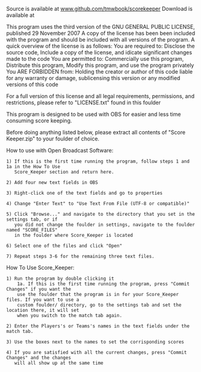 Source is available at www.github.com/tmwbook/scorekeeper
Download is available at

This program uses the third version of the GNU GENERAL PUBLIC LICENSE, published 29 November 2007
A copy of the license has been been included with the program and should be included with all versions
of the program.  A quick overview of the license is as follows:
You are required to: Disclose the source code, Include a copy of the license, and idicate significant changes made to the code
You are permitted to: Commercially use this program, Distribute this program, Modify this program, and use the program privately
You ARE FORBIDDEN from: Holding the creator or author of this code liable for any warranty or damage, sublicensing this version or any modified versions of this code

For a full version of this license and all legal requirements, permissions, and restrictions, please refer to "LICENSE.txt" found in this foulder

This program is designed to be used with OBS for easier and less time consuming score keeping.


Before doing anything listed below, please extract all contents of "Score Keeper.zip" to your
foulder of choice.



How to use with Open Broadcast Software:
	
	1) If this is the first time running the program, follow steps 1 and 1a in the How To Use
	   Score_Keeper section and return here.

	2) Add four new text fields in OBS

	3) Right-click one of the text fields and go to properties

	4) Change "Enter Text" to "Use Text From File (UTF-8 or compatible)"

	5) Click "Browse..." and navigate to the directory that you set in the settings tab, or if
	   you did not change the foulder in settings, navigate to the foulder named "SCORE_FILES"
	   in the foulder where Score_Keeper is located

	6) Select one of the files and click "Open"

	7) Repeat steps 3-6 for the remaining three text files.

How To Use Score_Keeper:
	
	1) Run the program by double clicking it
	    1a. If this is the first time running the program, press "Commit Changes" if you want the
	    use the foulder that the program is in for your Score_Keeper files. If you want to use a
	    custom foulder/ directory, go to the settings tab and set the location there, it will set
	    when you switch to the match tab again.
	
	2) Enter the Players's or Teams's names in the text fields under the match tab.

	3) Use the boxes next to the names to set the corrisponding scores

	4) If you are satisfied with all the current changes, press "Commit Changes" and the changes
	   will all show up at the same time
